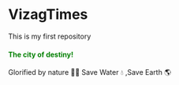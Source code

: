 # VizagTimes
This is my first repository<br>
<h4 style="color:green;"> The city of destiny! </h4>
Glorified by nature 🤌🌈
Save Water 💧
,Save Earth
🌎
